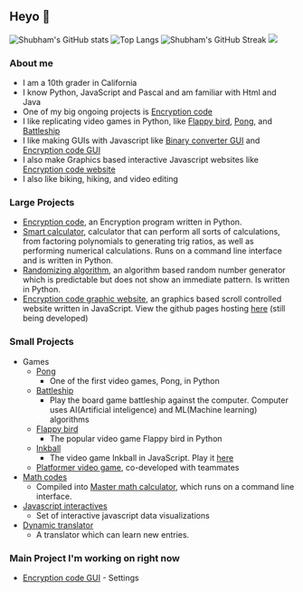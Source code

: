 ## Heyo 👋

![Shubham's GitHub stats](https://github-readme-stats.vercel.app/api?username=skparab1&radius=10&theme=algolia)
![Top Langs](https://github-readme-stats.vercel.app/api/top-langs/?username=skparab1&theme=algolia&bor&layout=compact&langs_count=4)
![Shubham's GitHub Streak](https://github-readme-streak-stats.herokuapp.com/?user=skparab1&layout=compact&theme=algolia)
![](https://visitor-badge.laobi.icu/badge?page_id=skparab1.skparab1&theme=dark)

### About me
  - I am a 10th grader in California
  - I know Python, JavaScript and Pascal and am familiar with Html and Java
  - One of my big ongoing projects is [Encryption code](https://github.com/skparab1/encryption-code)
  - I like replicating video games in Python, like [Flappy bird](https://github.com/skparab1/flappy-bird), [Pong](https://github.com/skparab1/pong), and [Battleship](https://github.com/skparab1/battleship)
  - I like making GUIs with Javascript like [Binary converter GUI](https://skparab1.github.io/binary-converter) and [Encryption code GUI](https://github.com/skparab1/encryption-code-gui)
  - I also make Graphics based interactive Javascript websites like [Encryption code website](https://encryptioncode.github.io/graphic-website)
  - I also like biking, hiking, and video editing

### Large Projects
  - [Encryption code](https://github.com/skparab1/encryption-code), an Encryption program written in Python.
  - [Smart calculator](https://github.com/skparab1/smart-calculator), calculator that can perform all sorts of calculations, from factoring polynomials to generating trig ratios, as well as performing numerical calculations. Runs on a command line interface and is written in Python.
  - [Randomizing algorithm](https://github.com/skparab1/randomizing-algorithm), an algorithm based random number generator which is predictable but does not show an immediate pattern. Is written in Python.
  - [Encryption code graphic website](https://github.com/Encryptioncode/graphic-website), an graphics based scroll controlled website written in JavaScript. View the github pages hosting [here](https://encryptioncode.github.io/graphic-website) (still being developed)

### Small Projects
  - Games
     - [Pong](https://github.com/skparab1/pong)
        - One of the first video games, Pong, in Python
     - [Battleship](https://github.com/skparab1/battleship)
        - Play the board game battleship against the computer. Computer uses AI(Artificial inteligence) and ML(Machine learning) algorithms
     - [Flappy bird](https://github.com/skparab1/flappy-bird)
        - The popular video game Flappy bird in Python
     - [Inkball](https://github.com/skparab1/javascript-inkball)
        - The video game Inkball in JavaScript. Play it [here](https://skparab1.itch.io/javascript-inkball)
     - [Platformer video game](https://skparab1.itch.io/sword-jumper), co-developed with teammates
   - [Math codes](https://github.com/skparab1/math-codes)
     - Compiled into [Master math calculator](https://github.com/skparab1/master-math-calculator), which runs on a command line interface.
   - [Javascript interactives](https://github.com/skparab1/javascript-interactives)
     - Set of interactive javascript data visualizations
   - [Dynamic translator](https://github.com/Skparab1/dynamic-spanish-english-translator)
     - A translator which can learn new entries.
### Main Project I'm working on right now
- [Encryption code GUI](https://github.com/skparab1/encryption-code-gui) - Settings
